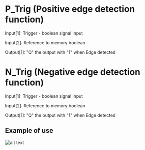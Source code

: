 # P_Trig (Positive edge detection function)

Input[1]: Trigger - boolean signal input

Input[2]: Reference to memory boolean 

Output[1]: "Q" the output with "1" when Edge detected

# N_Trig (Negative edge detection function)

Input[1]: Trigger - boolean signal input

Input[2]: Reference to memory boolean 

Output[1]: "Q" the output with "1" when Edge detected

## Example of use

![alt text](https://github.com/kkuba91/LabView_PLC/blob/master/P_N_Triggers/P_Trigger.png?raw=true)
